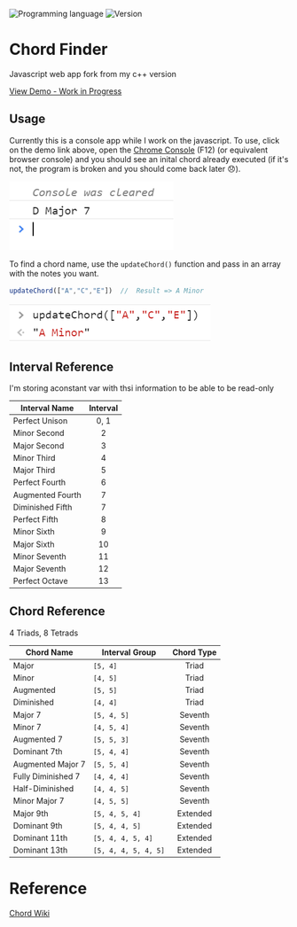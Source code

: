 <!-- using shields.io for status buttons -->
![Programming language](https://img.shields.io/badge/Language-Javascript-blue.svg)
![Version](https://img.shields.io/badge/Version-0.5.0-red.svg?style=flat)

# Chord Finder

Javascript web app fork from my c++ version

[View Demo - Work in Progress](https://mnl.space/Chord-Finder/)

## Usage

Currently this is a console app while I work on the javascript. To use, click on the demo link above, open the [Chrome Console](https://developers.google.com/web/tools/chrome-devtools/console/) (F12) (or equivalent browser console) and you should see an inital chord already executed (if it's not, the program is broken and you should come back later 😞). 

![prompt](src/img/prompt.png)

To find a chord name, use the `updateChord()` function and pass in an array with the notes you want. 
```javascript
updateChord(["A","C","E"])	//	Result => A Minor
```
![updateChord](src/img/updateChord.png)

## Interval Reference
I'm storing aconstant var with thsi information to be able to be read-only

| Interval Name     | Interval	|
| -------------- 	|:-----:|
| Perfect Unison 	|	0, 1|
| Minor Second   	|	2	|
| Major Second 	 	|	3 	|
| Minor Third    	|	4	|
| Major Third	    |	5 	|
| Perfect Fourth	|	6 	|
| Augmented Fourth	|	7 	|
| Diminished Fifth	|	7 	|
| Perfect Fifth    	|	8 	|
| Minor Sixth  	   	|	9 	|
| Major Sixth     	|	10 	|
| Minor Seventh   	|	11 	|
| Major Seventh   	|	12 	|
| Perfect Octave  	|	13 	|

## Chord Reference
4 Triads, 8 Tetrads 

| Chord Name			| Interval Group			|	Chord Type	|
| ----------			| --------------			|:-----------------:|
|	Major				|	```[5, 4]```			| 	Triad	|
|	Minor				|	```[4, 5]```			| 	Triad	|
|	Augmented			|	```[5, 5]```			| 	Triad	|
|	Diminished			|	```[4, 4]```			| 	Triad	|
|	Major 7				|	```[5, 4, 5]```			|	Seventh	|
|	Minor 7				|	```[4, 5, 4]```			|	Seventh	|
|	Augmented 7			|	```[5, 5, 3]```			|	Seventh	|
|	Dominant 7th		|	```[5, 4, 4]```			|	Seventh	|
|	Augmented Major 7	|	```[5, 5, 4]```			|	Seventh	|
|	Fully Diminished 7	|	```[4, 4, 4]```			|	Seventh	|
|	Half-Diminished  	|	```[4, 4, 5]```			|	Seventh	|
|	Minor Major 7 		|	```[4, 5, 5]```			|	Seventh	|
|	Major 9th			|	```[5, 4, 5, 4]```		|	Extended 	|
|	Dominant 9th		|	```[5, 4, 4, 5]```		|	Extended 	|
|	Dominant 11th		|	```[5, 4, 4, 5, 4]```	|	Extended 	|
|	Dominant 13th		|	```[5, 4, 4, 5, 4, 5]```|	Extended 	|


# Reference

[Chord Wiki](https://en.wikipedia.org/wiki/Chord_(music))

